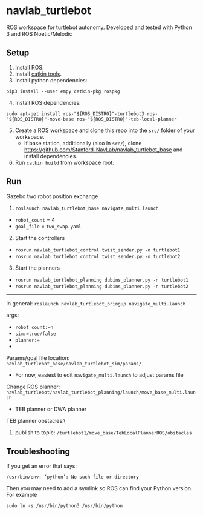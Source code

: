 # navlab_turtlebot

ROS workspace for turtlebot autonomy. Developed and tested with Python 3 and ROS Noetic/Melodic

## Setup
1. Install ROS.
2. Install [catkin tools](https://catkin-tools.readthedocs.io/en/latest/installing.html).
3. Install python dependencies:
```
pip3 install --user empy catkin-pkg rospkg
```
4. Install ROS dependencies:
```
sudo apt-get install ros-"${ROS_DISTRO}"-turtlebot3 ros-"${ROS_DISTRO}"-move-base ros-"${ROS_DISTRO}"-teb-local-planner
```
5. Create a ROS workspace and clone this repo into the `src/` folder of your workspace.
    * If base station, additionally (also in `src/`), clone https://github.com/Stanford-NavLab/navlab_turtlebot_base and install dependencies.
7. Run `catkin build` from workspace root.

## Run
Gazebo two robot position exchange
1. `roslaunch navlab_turtlebot_base navigate_multi.launch`
  - `robot_count` = 4
  - `goal_file` = `two_swap.yaml`
2. Start the controllers
  - `rosrun navlab_turtlebot_control twist_sender.py -n turtlebot1`
  - `rosrun navlab_turtlebot_control twist_sender.py -n turtlebot2`
3. Start the planners  
  - `rosrun navlab_turtlebot_planning dubins_planner.py -n turtlebot1`
  - `rosrun navlab_turtlebot_planning dubins_planner.py -n turtlebot2`
---
In general:
`roslaunch navlab_turtlebot_bringup navigate_multi.launch`

args: 
 - `robot_count:=n`
 - `sim:=true/false`
 - `planner:=`
 - 
Params/goal file location: `navlab_turtlebot_base/navlab_turtlebot_sim/params/`
 - For now, easiest to edit `navigate_multi.launch` to adjust params file

Change ROS planner: `navlab_turtlebot/navlab_turtlebot_planning/launch/move_base_multi.launch`
 - TEB planner or DWA planner

TEB planner obstacles:\
1. publish to topic: `/turtlebot1/move_base/TebLocalPlannerROS/obstacles`

## Troubleshooting
If you get an error that says:
```
/usr/bin/env: ‘python’: No such file or directory
```
Then you may need to add a symlink so ROS can find your Python version. For example
```
sudo ln -s /usr/bin/python3 /usr/bin/python
```
